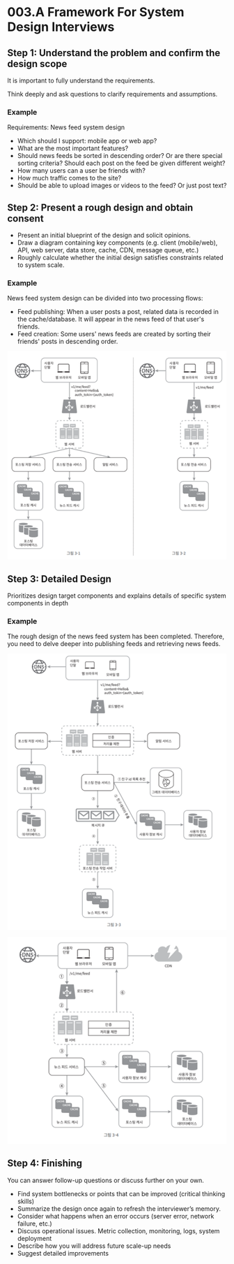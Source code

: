 # 003.A Framework For System Design Interviews

## Step 1: Understand the problem and confirm the design scope

It is important to fully understand the requirements.

Think deeply and ask questions to clarify requirements and assumptions.

### Example

Requirements: News feed system design

- Which should I support: mobile app or web app?
- What are the most important features?
- Should news feeds be sorted in descending order? Or are there special sorting criteria? Should each post on the feed be given different weight?
- How many users can a user be friends with?
- How much traffic comes to the site?
- Should be able to upload images or videos to the feed? Or just post text?

## Step 2: Present a rough design and obtain consent

- Present an initial blueprint of the design and solicit opinions.
- Draw a diagram containing key components (e.g. client (mobile/web), API, web server, data store, cache, CDN, message queue, etc.)
- Roughly calculate whether the initial design satisfies constraints related to system scale.

### Example

News feed system design can be divided into two processing flows:

- Feed publishing: When a user posts a post, related data is recorded in the cache/database. It will appear in the news feed of that user's friends.
- Feed creation: Some users' news feeds are created by sorting their friends' posts in descending order.

![Untitled](./images/Untitled.png)

## Step 3: Detailed Design

Prioritizes design target components and explains details of specific system components in depth

### Example

The rough design of the news feed system has been completed. Therefore, you need to delve deeper into publishing feeds and retrieving news feeds.

![Untitled](./images/Untitled%201.png)

![Untitled](./images/Untitled%202.png)

## Step 4: Finishing

You can answer follow-up questions or discuss further on your own.

- Find system bottlenecks or points that can be improved (critical thinking skills)
- Summarize the design once again to refresh the interviewer’s memory.
- Consider what happens when an error occurs (server error, network failure, etc.)
- Discuss operational issues. Metric collection, monitoring, logs, system deployment
- Describe how you will address future scale-up needs
- Suggest detailed improvements